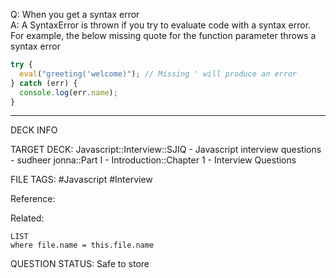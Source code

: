Q: When you get a syntax error  
A: A SyntaxError is thrown if you try to evaluate code with a syntax error. For example, the below missing quote for the function parameter throws a syntax error
```javascript
try {
  eval("greeting('welcome)"); // Missing ' will produce an error
} catch (err) {
  console.log(err.name);
}
```
<!--ID: 1693596702484-->

---

DECK INFO

TARGET DECK: Javascript::Interview::SJIQ - Javascript interview questions - sudheer jonna::Part I - Introduction::Chapter 1 - Interview Questions

FILE TAGS: #Javascript #Interview

Reference:

Related:

```dataview
LIST
where file.name = this.file.name
```

QUESTION STATUS: Safe to store